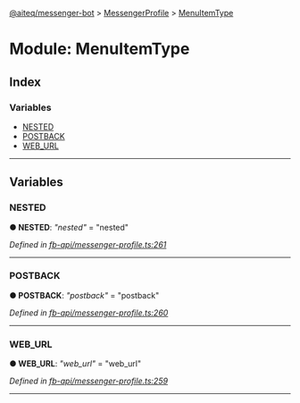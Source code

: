 [@aiteq/messenger-bot](../README.md) > [MessengerProfile](../modules/messengerprofile.md) > [MenuItemType](../modules/messengerprofile.menuitemtype.md)



# Module: MenuItemType

## Index

### Variables

* [NESTED](messengerprofile.menuitemtype.md#nested)
* [POSTBACK](messengerprofile.menuitemtype.md#postback)
* [WEB_URL](messengerprofile.menuitemtype.md#web_url)



---
## Variables
<a id="nested"></a>

###  NESTED

**●  NESTED**:  *"nested"*  = "nested"

*Defined in [fb-api/messenger-profile.ts:261](https://github.com/aiteq/messenger-bot/blob/a540dbb/src/fb-api/messenger-profile.ts#L261)*





___

<a id="postback"></a>

###  POSTBACK

**●  POSTBACK**:  *"postback"*  = "postback"

*Defined in [fb-api/messenger-profile.ts:260](https://github.com/aiteq/messenger-bot/blob/a540dbb/src/fb-api/messenger-profile.ts#L260)*





___

<a id="web_url"></a>

###  WEB_URL

**●  WEB_URL**:  *"web_url"*  = "web_url"

*Defined in [fb-api/messenger-profile.ts:259](https://github.com/aiteq/messenger-bot/blob/a540dbb/src/fb-api/messenger-profile.ts#L259)*





___


